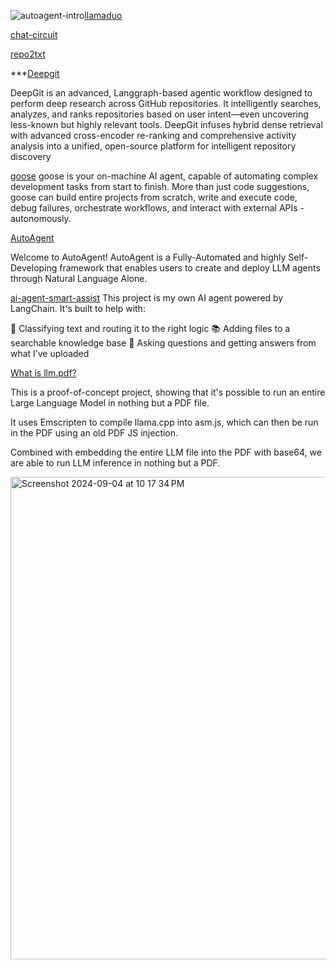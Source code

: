 ![autoagent-intro](https://github.com/user-attachments/assets/1d315c79-8d75-4af8-abee-945334f194e8)[llamaduo](https://github.com/deep-diver/llamaduo/blob/main/notebooks/Multi_Task_Comparisons.ipynb)

[chat-circuit](https://github.com/namuan/chat-circuit)

[repo2txt](https://github.com/abinthomasonline/repo2txt)

***[Deepgit](https://github.com/zamalali/DeepGit/tree/main)

DeepGit is an advanced, Langgraph-based agentic workflow designed to perform deep research across GitHub repositories. It intelligently searches, analyzes, and ranks repositories based on user intent—even uncovering less-known but highly relevant tools. DeepGit infuses hybrid dense retrieval with advanced cross-encoder re-ranking and comprehensive activity analysis into a unified, open-source platform for intelligent repository discovery

[goose](https://github.com/block/goose)
goose is your on-machine AI agent, capable of automating complex development tasks from start to finish. More than just code suggestions, goose can build entire projects from scratch, write and execute code, debug failures, orchestrate workflows, and interact with external APIs - autonomously.

[AutoAgent](https://github.com/HKUDS/AutoAgent)

Welcome to AutoAgent! AutoAgent is a Fully-Automated and highly Self-Developing framework that enables users to create and deploy LLM agents through Natural Language Alone.

[ai-agent-smart-assist](https://github.com/raminmohammadi/ai-agent-smart-assist)
This project is my own AI agent powered by LangChain. It's built to help with:

🧠 Classifying text and routing it to the right logic
📚 Adding files to a searchable knowledge base
🤖 Asking questions and getting answers from what I’ve uploaded

[What is llm.pdf?](https://github.com/EvanZhouDev/llm.pdf)

This is a proof-of-concept project, showing that it's possible to run an entire Large Language Model in nothing but a PDF file.

It uses Emscripten to compile llama.cpp into asm.js, which can then be run in the PDF using an old PDF JS injection.

Combined with embedding the entire LLM file into the PDF with base64, we are able to run LLM inference in nothing but a PDF.

<img width="772" alt="Screenshot 2024-09-04 at 10 17 34 PM" src="https://github.com/user-attachments/assets/e6aa4606-feb3-4521-9409-5322749535ac">
